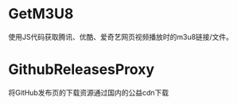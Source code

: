 # GetM3U8

使用JS代码获取腾讯、优酷、爱奇艺网页视频播放时的m3u8链接/文件。


# GithubReleasesProxy

将GitHub发布页的下载资源通过国内的公益cdn下载
